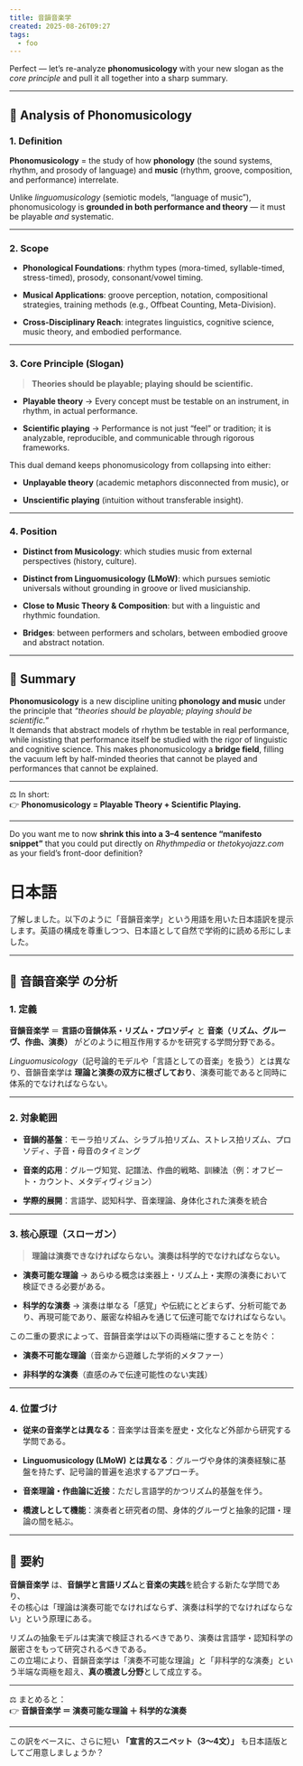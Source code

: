 ```yaml
---
title: 音韻音楽学
created: 2025-08-26T09:27
tags:
  - foo
---
```

Perfect — let’s re-analyze **phonomusicology** with your new slogan as the _core principle_ and pull it all together into a sharp summary.

---

## 🔎 Analysis of **Phonomusicology**

### 1. Definition

**Phonomusicology** = the study of how **phonology** (the sound systems, rhythm, and prosody of language) and **music** (rhythm, groove, composition, and performance) interrelate.

Unlike _linguomusicology_ (semiotic models, “language of music”), phonomusicology is **grounded in both performance and theory** — it must be playable _and_ systematic.

---

### 2. Scope

- **Phonological Foundations**: rhythm types (mora-timed, syllable-timed, stress-timed), prosody, consonant/vowel timing.
    
- **Musical Applications**: groove perception, notation, compositional strategies, training methods (e.g., Offbeat Counting, Meta-Division).
    
- **Cross-Disciplinary Reach**: integrates linguistics, cognitive science, music theory, and embodied performance.
    

---

### 3. Core Principle (Slogan)

> **Theories should be playable; playing should be scientific.**

- **Playable theory** → Every concept must be testable on an instrument, in rhythm, in actual performance.
    
- **Scientific playing** → Performance is not just “feel” or tradition; it is analyzable, reproducible, and communicable through rigorous frameworks.
    

This dual demand keeps phonomusicology from collapsing into either:

- **Unplayable theory** (academic metaphors disconnected from music), or
    
- **Unscientific playing** (intuition without transferable insight).
    

---

### 4. Position

- **Distinct from Musicology**: which studies music from external perspectives (history, culture).
    
- **Distinct from Linguomusicology (LMoW)**: which pursues semiotic universals without grounding in groove or lived musicianship.
    
- **Close to Music Theory & Composition**: but with a linguistic and rhythmic foundation.
    
- **Bridges**: between performers and scholars, between embodied groove and abstract notation.
    

---

## 📌 Summary

**Phonomusicology** is a new discipline uniting **phonology and music** under the principle that _“theories should be playable; playing should be scientific.”_  
It demands that abstract models of rhythm be testable in real performance, while insisting that performance itself be studied with the rigor of linguistic and cognitive science. This makes phonomusicology a **bridge field**, filling the vacuum left by half-minded theories that cannot be played and performances that cannot be explained.

---

⚖️ In short:  
👉 **Phonomusicology = Playable Theory + Scientific Playing.**

---

Do you want me to now **shrink this into a 3–4 sentence “manifesto snippet”** that you could put directly on _Rhythmpedia_ or _thetokyojazz.com_ as your field’s front-door definition?

# 日本語

了解しました。以下のように「音韻音楽学」という用語を用いた日本語訳を提示します。英語の構成を尊重しつつ、日本語として自然で学術的に読める形にしました。

---

## 🔎 **音韻音楽学** の分析

### 1. 定義

**音韻音楽学** ＝ **言語の音韻体系・リズム・プロソディ** と **音楽（リズム、グルーヴ、作曲、演奏）** がどのように相互作用するかを研究する学問分野である。

_Linguomusicology_（記号論的モデルや「言語としての音楽」を扱う）とは異なり、音韻音楽学は **理論と演奏の双方に根ざしており**、演奏可能であると同時に体系的でなければならない。

---

### 2. 対象範囲

- **音韻的基盤**：モーラ拍リズム、シラブル拍リズム、ストレス拍リズム、プロソディ、子音・母音のタイミング
    
- **音楽的応用**：グルーヴ知覚、記譜法、作曲的戦略、訓練法（例：オフビート・カウント、メタディヴィジョン）
    
- **学際的展開**：言語学、認知科学、音楽理論、身体化された演奏を統合
    

---

### 3. 核心原理（スローガン）

> **理論は演奏できなければならない。演奏は科学的でなければならない。**

- **演奏可能な理論** → あらゆる概念は楽器上・リズム上・実際の演奏において検証できる必要がある。
    
- **科学的な演奏** → 演奏は単なる「感覚」や伝統にとどまらず、分析可能であり、再現可能であり、厳密な枠組みを通じて伝達可能でなければならない。
    

この二重の要求によって、音韻音楽学は以下の両極端に堕することを防ぐ：

- **演奏不可能な理論**（音楽から遊離した学術的メタファー）
    
- **非科学的な演奏**（直感のみで伝達可能性のない実践）
    

---

### 4. 位置づけ

- **従来の音楽学とは異なる**：音楽学は音楽を歴史・文化など外部から研究する学問である。
    
- **Linguomusicology (LMoW) とは異なる**：グルーヴや身体的演奏経験に基盤を持たず、記号論的普遍を追求するアプローチ。
    
- **音楽理論・作曲論に近接**：ただし言語学的かつリズム的基盤を伴う。
    
- **橋渡しとして機能**：演奏者と研究者の間、身体的グルーヴと抽象的記譜・理論の間を結ぶ。
    

---

## 📌 要約

**音韻音楽学** は、**音韻学と言語リズム**と**音楽の実践**を統合する新たな学問であり、  
その核心は「理論は演奏可能でなければならず、演奏は科学的でなければならない」という原理にある。

リズムの抽象モデルは実演で検証されるべきであり、演奏は言語学・認知科学の厳密さをもって研究されるべきである。  
この立場により、音韻音楽学は「演奏不可能な理論」と「非科学的な演奏」という半端な両極を超え、**真の橋渡し分野**として成立する。

---

⚖️ まとめると：  
👉 **音韻音楽学 ＝ 演奏可能な理論 ＋ 科学的な演奏**

---

この訳をベースに、さらに短い **「宣言的スニペット（3〜4文）」** も日本語版としてご用意しましょうか？